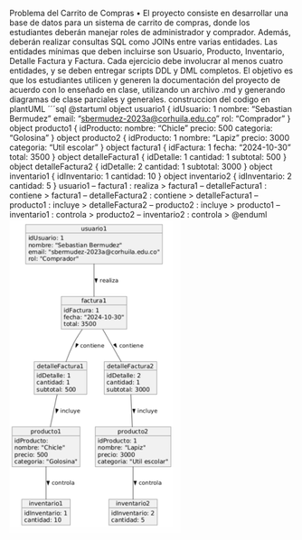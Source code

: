 Problema del Carrito de Compras
• El proyecto consiste en desarrollar una base de datos para un sistema de
carrito de compras, donde los estudiantes deberán manejar roles de administrador y comprador. Además, deberán realizar consultas SQL como
JOINs entre varias entidades. Las entidades mínimas que deben incluirse
son Usuario, Producto, Inventario, Detalle Factura y Factura. Cada ejercicio debe involucrar al menos cuatro entidades, y se deben entregar scripts
DDL y DML completos. El objetivo es que los estudiantes utilicen y
generen la documentación del proyecto de acuerdo con lo enseñado en
clase, utilizando un archivo .md y generando diagramas de clase parciales
y generales.
construccion del codigo en plantUML
´´´sql
@startuml object usuario1 { idUsuario: 1 nombre: “Sebastian Bermudez” email:
“sbermudez-2023a@corhuila.edu.co” rol: “Comprador” }
object producto1 { idProducto: nombre: “Chicle” precio: 500 categoria:
“Golosina” }
object producto2 { idProducto: 1 nombre: “Lapiz” precio: 3000 categoria: “Util
escolar” }
object factura1 { idFactura: 1 fecha: “2024-10-30” total: 3500 }
object detalleFactura1 { idDetalle: 1 cantidad: 1 subtotal: 500 }
object detalleFactura2 { idDetalle: 2 cantidad: 1 subtotal: 3000 }
object inventario1 { idInventario: 1 cantidad: 10 }
object inventario2 { idInventario: 2 cantidad: 5 }
usuario1 – factura1 : realiza > factura1 – detalleFactura1 : contiene > factura1 – detalleFactura2 : contiene > detalleFactura1 – producto1 : incluye >
detalleFactura2 – producto2 : incluye > producto1 – inventario1 : controla >
producto2 – inventario2 : controla >
@enduml
![diagrama](/diagrama_estructural/diagrama_componentes/diagrama.png)